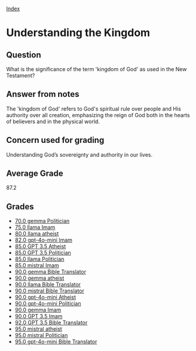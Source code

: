 
[Index](../index.md)
# Understanding the Kingdom
## Question
What is the significance of the term 'kingdom of God' as used in the New Testament?

## Answer from notes
The 'kingdom of God' refers to God's spiritual rule over people and His authority over all creation, emphasizing the reign of God both in the hearts of believers and in the physical world.

## Concern used for grading
Understanding God’s sovereignty and authority in our lives.

## Average Grade
87.2

## Grades
 * [70.0 gemma Politician](../answers/gemma_Politician/Understanding_the_Kingdom.md)
 * [75.0 llama Imam](../answers/llama_Imam/Understanding_the_Kingdom.md)
 * [80.0 llama atheist](../answers/llama_atheist/Understanding_the_Kingdom.md)
 * [82.0 gpt-4o-mini Imam](../answers/gpt-4o-mini_Imam/Understanding_the_Kingdom.md)
 * [85.0 GPT 3.5 Atheist](../answers/GPT_3.5_Atheist/Understanding_the_Kingdom.md)
 * [85.0 GPT 3.5 Politician](../answers/GPT_3.5_Politician/Understanding_the_Kingdom.md)
 * [85.0 llama Politician](../answers/llama_Politician/Understanding_the_Kingdom.md)
 * [85.0 mistral Imam](../answers/mistral_Imam/Understanding_the_Kingdom.md)
 * [90.0 gemma Bible Translator](../answers/gemma_Bible_Translator/Understanding_the_Kingdom.md)
 * [90.0 gemma atheist](../answers/gemma_atheist/Understanding_the_Kingdom.md)
 * [90.0 llama Bible Translator](../answers/llama_Bible_Translator/Understanding_the_Kingdom.md)
 * [90.0 mistral Bible Translator](../answers/mistral_Bible_Translator/Understanding_the_Kingdom.md)
 * [90.0 gpt-4o-mini Atheist](../answers/gpt-4o-mini_Atheist/Understanding_the_Kingdom.md)
 * [90.0 gpt-4o-mini Politician](../answers/gpt-4o-mini_Politician/Understanding_the_Kingdom.md)
 * [90.0 gemma Imam](../answers/gemma_Imam/Understanding_the_Kingdom.md)
 * [90.0 GPT 3.5 Imam](../answers/GPT_3.5_Imam/Understanding_the_Kingdom.md)
 * [92.0 GPT 3.5 Bible Translator](../answers/GPT_3.5_Bible_Translator/Understanding_the_Kingdom.md)
 * [95.0 mistral atheist](../answers/mistral_atheist/Understanding_the_Kingdom.md)
 * [95.0 mistral Politician](../answers/mistral_Politician/Understanding_the_Kingdom.md)
 * [95.0 gpt-4o-mini Bible Translator](../answers/gpt-4o-mini_Bible_Translator/Understanding_the_Kingdom.md)
